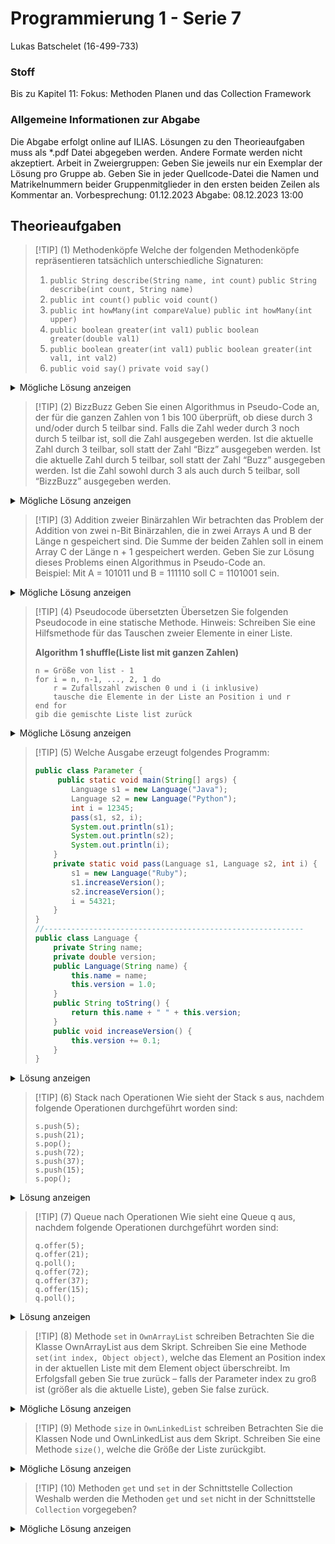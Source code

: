 # Programmierung 1 - Serie 7

Lukas Batschelet (16-499-733)

### Stoff
Bis zu Kapitel 11:
Fokus: Methoden Planen und das Collection Framework

### Allgemeine Informationen zur Abgabe
Die Abgabe erfolgt online auf ILIAS.
Lösungen zu den Theorieaufgaben muss als \*.pdf Datei abgegeben werden. Andere Formate werden nicht akzeptiert.
Arbeit in Zweiergruppen: Geben Sie jeweils nur ein Exemplar der Lösung pro Gruppe ab. Geben Sie in jeder Quellcode-Datei die Namen und Matrikelnummern beider Gruppenmitglieder in den ersten beiden Zeilen als Kommentar an.
Vorbesprechung: 01.12.2023
Abgabe: 08.12.2023 13:00

## Theorieaufgaben

> [!TIP] (1) Methodenköpfe
>  Welche der folgenden Methodenköpfe repräsentieren tatsächlich unterschiedliche Signaturen:
> 1. `public String describe(String name, int count)`
>      `public String describe(int count, String name)`
> 2. `public int count()`
> 	 `public void count()`
> 3. `public int howMany(int compareValue)`
> 	 `public int howMany(int upper)`
> 4. `public boolean greater(int val1)`
> 	 `public boolean greater(double val1)`
> 5. `public boolean greater(int val1)`
> 	 `public boolean greater(int val1, int val2)`
> 6. `public void say()`
> 	 `private void say()`

<details>
	<summary>Mögliche Lösung anzeigen</summary>

**Lösung:**
1. unterschiedliche Signatur
2. nicht unterschiedlich da nur der Rückgabetyp unterschiedlich ist
3. nicht unterschiedlich da nur der Bezeichner des Parameters anders ist.
4. unterschiedliche Signatur
5. unterschiedliche Signatur
6. nicht unterschiedliche Signatur, da nur die Sichtbarkeit unterschiedlich ist. 

</details>

> [!TIP] (2) BizzBuzz
> Geben Sie einen Algorithmus in Pseudo-Code an, der für die ganzen Zahlen von 1 bis 100 überprüft, ob diese durch 3 und/oder durch 5 teilbar sind. Falls die Zahl weder durch 3 noch durch 5 teilbar ist, soll die Zahl ausgegeben werden. Ist die aktuelle Zahl durch 3 teilbar, soll statt der Zahl “Bizz” ausgegeben werden. Ist die aktuelle Zahl durch 5 teilbar, soll statt der Zahl “Buzz” ausgegeben werden. Ist die Zahl sowohl durch 3 als auch durch 5 teilbar, soll “BizzBuzz” ausgegeben werden.

<details>
	<summary>Mögliche Lösung anzeigen</summary>

**Mögliche Lösung:**

```pseudo
FÜR jede Zahl i von 1 bis 100:
    WENN i durch 3 teilbar ist UND i durch 5 teilbar ist:
        Gib "BizzBuzz" aus
    SONST, WENN i nur durch 3 teilbar ist:
        Gib "Bizz" aus
    SONST, WENN i nur durch 5 teilbar ist:
        Gib "Buzz" aus
    SONST:
        Gib die Zahl i aus
```

</details>


> [!TIP] (3) Addition zweier Binärzahlen
> Wir betrachten das Problem der Addition von zwei n-Bit Binärzahlen, die in zwei Arrays A und B der Länge n gespeichert sind. Die Summe der beiden Zahlen soll in einem Array C der Länge n + 1 gespeichert werden. Geben Sie zur Lösung dieses Problems einen Algorithmus in Pseudo-Code an.  
> Beispiel: Mit A = 101011 und B = 111110 soll C = 1101001 sein.

<details>
	<summary>Mögliche Lösung anzeigen</summary>

**Mögliche Lösung:**

```pseudo
DEFINIERE Algorithmus AddiereBinär(A, B)
    SEI n die Länge von A
    INITIALISIERE Array C mit Länge n + 1 auf Null

    SEI Übertrag = 0
    FÜR i = n - 1 BIS 0 (RÜCKWÄRTS):
        SEI Summe = A[i] + B[i] + Übertrag
        WENN Summe >= 2 DANN
            C[i + 1] = Summe - 2
            Übertrag = 1
        SONST
            C[i + 1] = Summe
            Übertrag = 0

    C[0] = Übertrag
    GIB C ZURÜCK
```

</details>

> [!TIP] (4) Pseudocode übersetzten
> Übersetzen Sie folgenden Pseudocode in eine statische Methode. Hinweis: Schreiben Sie eine Hilfsmethode für das Tauschen zweier Elemente in einer Liste.
> 
> **Algorithm 1 shuffle(Liste list mit ganzen Zahlen)**
> ```
> n = Größe von list - 1
> for i = n, n-1, ..., 2, 1 do
>     r = Zufallszahl zwischen 0 und i (i inklusive)
>     tausche die Elemente in der Liste an Position i und r
> end for
> gib die gemischte Liste list zurück
> ```

<details>
	<summary>Mögliche Lösung anzeigen</summary>

**Mögliche Lösung:**

```java
public static void shuffle(List<Integer> list) {
	int n = list.size() - 1;
	Random random = new Random();

	for (int i = n; i > 0; i--) {
		int r = random.nextInt(i + 1);
		swap(list, i, r);
	}
}

// Hilfsmethode
private static void swap(List<Integer> list, int i, int j) {
	Integer temp = list.get(i);
	list.set(i, list.get(j));
	list.set(j, temp);
}
```

</details>

> [!TIP] (5) Welche Ausgabe erzeugt folgendes Programm:
> 
> 
> 
> ```java
> public class Parameter {
>      public static void main(String[] args) {
>         Language s1 = new Language("Java");
>         Language s2 = new Language("Python");
>         int i = 12345;
>         pass(s1, s2, i);
>         System.out.println(s1);
>         System.out.println(s2);
>         System.out.println(i);
>     }
>     private static void pass(Language s1, Language s2, int i) {
>         s1 = new Language("Ruby");
>         s1.increaseVersion();
>         s2.increaseVersion();
>         i = 54321;
>     }
> }
> //----------------------------------------------------------
> public class Language {
>     private String name;
>     private double version;
>     public Language(String name) {
>         this.name = name;
>         this.version = 1.0;
>     }
>     public String toString() {
>         return this.name + " " + this.version;
>     }
>     public void increaseVersion() {
>         this.version += 0.1;
>     }
> }
> ```

<details>
	<summary>Lösung anzeigen</summary>

**Lösung:**

```text
Ruby 1.1
Python 1.1
12345
```

</details>

> [!TIP] (6) Stack nach Operationen
> Wie sieht der Stack s aus, nachdem folgende Operationen durchgeführt worden sind:
> ```
> s.push(5);
> s.push(21);
> s.pop();
> s.push(72);
> s.push(37);
> s.push(15);
> s.pop();
> ```

<details>
	<summary>Lösung anzeigen</summary>

**Lösung:**
```stack
37 <-- Top
72
5  <-- Bottom
```

</details>


> [!TIP] (7) Queue nach Operationen
> Wie sieht eine Queue q aus, nachdem folgende Operationen durchgeführt worden sind:
> ```
> q.offer(5);
> q.offer(21);
> q.poll();
> q.offer(72);
> q.offer(37);
> q.offer(15);
> q.poll();
> ```

<details>
    <summary>Lösung anzeigen</summary>

**Lösung:**

```queue
15 <-- last in
37
72 <-- first out
```

</details>

> [!TIP] (8) Methode `set` in `OwnArrayList` schreiben
> Betrachten Sie die Klasse OwnArrayList aus dem Skript. Schreiben Sie eine Methode `set(int index, Object object)`, welche das Element an Position index in der aktuellen Liste mit dem Element object überschreibt. Im Erfolgsfall geben Sie true zurück – falls der Parameter index zu groß ist (größer als die aktuelle Liste), geben Sie false zurück.

<details>
    <summary>Mögliche Lösung anzeigen</summary>

**Mögliche Lösung:**

```java
public boolean set(int index, Object object){
	if (index >= this.size || index < 0)
		return false;
	listElements[index] = object;
	return true;
	}
}
```

</details>

> [!TIP] (9) Methode `size` in `OwnLinkedList` schreiben
> Betrachten Sie die Klassen Node und OwnLinkedList aus dem Skript. Schreiben Sie eine Methode `size()`, welche die Größe der Liste zurückgibt.

<details>
    <summary>Mögliche Lösung anzeigen</summary>

**Mögliche Lösung:**

```java
public int size(){
	if (this.startNode == null)
		return 0;
	Node<E> current = this.startNode;
	int count = 1;
	while (current.getNext() != null){
		current = current.getNext();
		count++;
	}
	return count;
}
```

</details>


> [!TIP] (10) Methoden `get` und `set` in der Schnittstelle Collection
> Weshalb werden die Methoden `get` und `set` nicht in der Schnittstelle `Collection` vorgegeben?

<details>
    <summary>Mögliche Lösung anzeigen</summary>

**Mögliche Lösung:**

Die Methoden `get` und `set` sind speziell für Sammlungen des Typs `List` definiert, die eine geordnete und indizierte Struktur aufweisen. Dies ermöglicht es, auf Elemente an einem bestimmten Index zuzugreifen oder sie zu ändern. Im Gegensatz dazu sind die Sammlungstypen `Queue` und `Set`, die ebenfalls die `Collection`-Schnittstelle implementieren, von einer anderen Natur. Bei `Sets`, die eine Gruppe einzigartiger, nicht indizierter Elemente darstellen, und bei `Queues`, die auf dem Prinzip des ersten Hinein, ersten Heraus basieren, wären die Methoden `get` und `set` konzeptionell unpassend. Daher sind diese Methoden nicht in der allgemeinen `Collection`-Schnittstelle enthalten, sondern bleiben spezifisch für Listen, wo sie aufgrund der Natur der Datenstruktur sinnvoll und anwendbar sind.

</details>